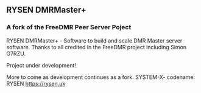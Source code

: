 ## RYSEN DMRMaster+ ##
### A fork of the FreeDMR Peer Server Poject ###

RYSEN DMRMaster+ - Software to build and scale DMR Master server software. Thanks to all credited in the FreeDMR project including Simon G7RZU.

Project under development!

More to come as development continues as a fork. SYSTEM-X- codename: RYSEN
https://rysen.uk
